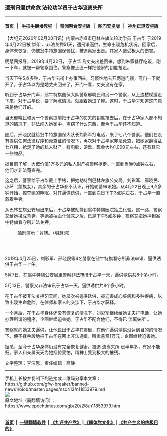 ### 遭刑讯逼供命危 法轮功学员于占华流离失所
------------------------

#### [首页](https://github.com/gfw-breaker/banned-news1/blob/master/README.md) &nbsp;&nbsp;|&nbsp;&nbsp; [手把手翻墙教程](https://github.com/gfw-breaker/guides/wiki) &nbsp;&nbsp;|&nbsp;&nbsp; [禁闻聚合安卓版](https://github.com/gfw-breaker/bn-android) &nbsp;&nbsp;|&nbsp;&nbsp; [网门安卓版](https://github.com/oGate2/oGate) &nbsp;&nbsp;|&nbsp;&nbsp; [神州正道安卓版](https://github.com/SzzdOgate/update) 



<div><p>
 【大纪元2020年02月08日讯】内蒙古赤峰市巴林左旗法轮功学员
 <ok href="https://www.epochtimes.com/gb/tag/%E4%BA%8E%E5%8D%A0%E5%8D%8E.html">
  于占华
 </ok>
 于2019年4月22日被
 <ok href="https://www.epochtimes.com/gb/tag/%E7%BB%91%E6%9E%B6.html">
  绑架
 </ok>
 、非法关押51天，遭刑讯逼供，生命出现危机状况。回家后，身体未恢复，仍被翁牛特旗国保骚扰，被迫离家出走。其家人遭受极大的伤害。
</p>
<p>
 明慧网报导，2019年4月22日，
 <ok href="https://www.epochtimes.com/gb/tag/%E4%BA%8E%E5%8D%A0%E5%8D%8E.html">
  于占华
 </ok>
 的丈夫出差回来，想到朱家餐厅吃饭，刚一下车，就被一帮警察围住。警察像土匪一样把他家的钥匙抢走。
</p>
<p>
 当天下午5点多钟，于占华去街上办事回来，习惯性地去开两道门锁，可门一下就开了。于占华以为是她丈夫回来了，开门一看，丈夫没有在家。
</p>
<p>
 听到于占华开门声，翁牛特旗国保大队警察邢晓民和另一个警察，从上边楼梯道走下来，对于占华说，要了解点情况，就跟着她进了屋。这时，于占华才知道这门原来是他们开的。
</p>
<p>
 当天邢晓民和另一个警察提前把于占华的丈夫的钥匙抢去后，在于占华家人都不知道的情况下，非法闯入她家中，盗窃了什么东西，至今于占华还不知道。
</p>
<p>
 随后，邢晓民就给翁牛特旗国保大队长刘彩军打电话，来了七八个警察。他们在没有提供任何法律程序和蒐查证的情况下，再次对于占华家非法蒐查，把她家翻得乱七八糟，抢走了她的私人财产，有电脑、硬盘、现金大约1,000元左右，还有其它一些物品。
</p>
<p>
 据目前了解，大概价值1万多元的私人财产被警察抢走。一直到当晚9点钟左右，他们才非法蒐查完。
</p>
<p>
 这之后，警察给于占华戴上手铐，把她劫持到巴林左旗公安局。刘彩军、邢晓民、小萨（蒙族女），其余的于占华都不认识，开始轮番审讯她。从4月22日晚上9点多钟开始，掠夺她的睡眠，对其逼供诱供，一直到次日下午3点钟左右，于占华一直戴着手铐。
</p>
<p>
 从巴林左旗公安局出来后，于占华被劫持到翁牛特旗医院抽血化验。这一路，警察又给她换成背铐。等她被抽血化验完之后，已是下午5点多钟，警察又把她押到翁牛特旗看守所非法关押。
</p>
<figure class="wp-caption aligncenter" id="attachment_11854050" style="width: 245px">
 <ok href="http://i.epochtimes.com/assets/uploads/2020/02/2004-11-11-hljbeijing2.jpg">
  <img alt="" class="wp-image-11854050" src="http://i.epochtimes.com/assets/uploads/2020/02/2004-11-11-hljbeijing2-600x660.jpg"/>
 </ok>
 <br/><figcaption class="wp-caption-text">
  酷刑演示：背铐。（明慧网）
 </figcaption><br/>
</figure><br/>
<p>
 2019年4月25日，刘彩军、邢晓民等4名警察在翁牛特旗看守所非法审讯、逼供诱供于占华一上午。
</p>
<p>
 5月7日，在翁牛特旗公安局里警察非法审讯于占华一天，逼供诱供共8个多小时。
</p>
<p>
 5月13日，警察又非法审讯于占华一天，逼供诱供共8个多小时。
</p>
<p>
 在于占华被非法关押51天间，她屡次被逼供诱供，被迫害成心脏病和多种疾病，以致出现生命危险。在律师和家人的交涉下，于占华才获释。
</p>
<p>
 一个月后，在于占华身体还没有恢复的情况下，刘彩军继续给她丈夫打电话，让她办理所谓的程序，企图继续迫害她。于占华不配合他们，不得已
 <ok href="https://www.epochtimes.com/gb/tag/%E6%B5%81%E7%A6%BB%E5%A4%B1%E6%89%80.html">
  流离失所
 </ok>
 。
</p>
<p>
 警察就向她丈夫逼供，让他说出于占华在哪里，在他们逼供诱供没达到目的的情况下，便不择手段地把于占华在网上非法通缉，叫嚣悬赏1万元，企图继续迫害她。
</p>
<p>
 据悉，至今于占华身体仍没有完全恢复健康，被迫
 <ok href="https://www.epochtimes.com/gb/tag/%E6%B5%81%E7%A6%BB%E5%A4%B1%E6%89%80.html">
  流离失所
 </ok>
 已半年多，有家不能归。家人和亲属天天为她担惊受怕，精神上受到极大的摧残。
</p>
<p>
 文字整理：李洁思，责任编辑：高静
</p>
</div>
<hr/>
手机上长按并复制下列链接或二维码分享本文章：<br/>
https://github.com/gfw-breaker/banned-news1/blob/master/pages/nsc413/n11853979.md <br/>
<a href='https://github.com/gfw-breaker/banned-news1/blob/master/pages/nsc413/n11853979.md'><img src='https://github.com/gfw-breaker/banned-news1/blob/master/pages/nsc413/n11853979.md.png'/></a> <br/>
原文地址（需翻墙访问）：https://www.epochtimes.com/gb/20/2/8/n11853979.htm


------------------------
#### [首页](https://github.com/gfw-breaker/banned-news1/blob/master/README.md) &nbsp;|&nbsp; [一键翻墙软件](https://github.com/gfw-breaker/nogfw/blob/master/README.md) &nbsp;| [《九评共产党》](https://github.com/gfw-breaker/9ping.md/blob/master/README.md#九评之一评共产党是什么) | [《解体党文化》](https://github.com/gfw-breaker/jtdwh.md/blob/master/README.md) | [《共产主义的终极目的》](https://github.com/gfw-breaker/gczydzjmd.md/blob/master/README.md)


<img src='http://gfw-breaker.win/banned-news/pages/nsc413/n11853979.md' width='0px' height='0px'/>